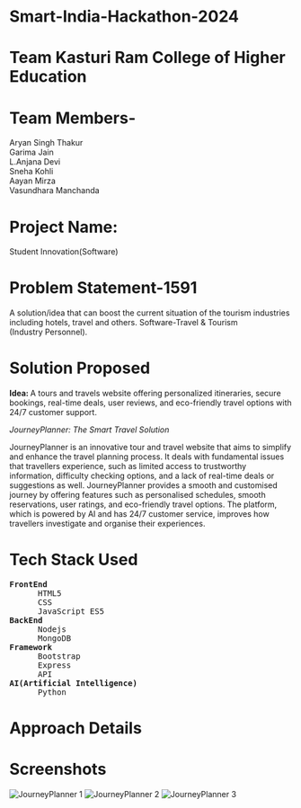 # Smart-India-Hackathon-2024
  
# Team Kasturi Ram College of Higher Education

# Team Members-
Aryan Singh Thakur<br>
Garima Jain<br>
L.Anjana Devi<br>
Sneha Kohli<br>
Aayan Mirza<br>
Vasundhara Manchanda<br>

# Project Name:
Student Innovation(Software)

# Problem Statement-1591
A solution/idea that can boost the current situation of the tourism industries including hotels, travel and others.
Software-Travel & Tourism (Industry Personnel).

# Solution Proposed
<b>Idea: </b> A tours and travels website offering personalized itineraries, secure bookings, real-time deals, user reviews, and eco-friendly travel options with 24/7 customer support.

*JourneyPlanner: The Smart Travel Solution*

JourneyPlanner is an innovative tour and travel website that aims to simplify and enhance the travel planning process. It deals with fundamental issues that travellers experience, such as 
limited access to trustworthy information, difficulty checking options, and a lack of real-time deals or suggestions as well.
JourneyPlanner provides a smooth and customised journey by offering features such as personalised schedules, smooth reservations, user ratings, and eco-friendly travel options. The platform,
which is powered by AI and has 24/7 customer service, improves how travellers investigate and organise their experiences.

# Tech Stack Used
<pre>
<b>FrontEnd</b>
      HTML5
      CSS 
      JavaScript ES5
<b>BackEnd</b>
      Nodejs
      MongoDB
<b>Framework</b>
      Bootstrap
      Express
      API
<b>AI(Artificial Intelligence)</b>
      Python
</pre>

# Approach Details
# Screenshots
![JourneyPlanner 1](https://github.com/user-attachments/assets/85faa603-9fe6-48a2-86f4-4e70890cfc67)
![JourneyPlanner 2](https://github.com/user-attachments/assets/fc5f3763-47c0-4eff-9c8f-63d355b31b6e)
![JourneyPlanner 3](https://github.com/user-attachments/assets/c8e1f01f-f1e2-456b-b04b-1a90e1f496f4)






